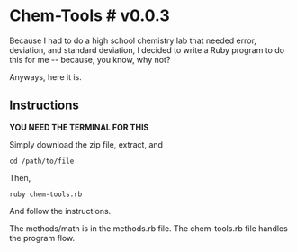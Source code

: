 # Chem-Tools # v0.0.3
Because I had to do a high school chemistry lab that needed error, deviation, and standard deviation, I decided to write a Ruby program to do this for me -- because, you know, why not?

Anyways, here it is.

## Instructions
<strong>YOU NEED THE TERMINAL FOR THIS</strong>

Simply download the zip file, extract, and

	cd /path/to/file

Then, 

	ruby chem-tools.rb

And follow the instructions.

The methods/math is in the methods.rb file. The chem-tools.rb file handles the program flow. 